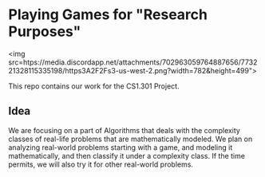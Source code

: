 # Playing Games for "Research Purposes"

<img src=htps://media.discordapp.net/attachments/702963059764887656/773221328115335198/https3A2F2Fs3-us-west-2.png?width=782&height=499">

This repo contains our work for the CS1.301 Project.

## Idea

We are focusing on a part of Algorithms that deals with the complexity classes of real-life problems that are mathematically modeled. We plan on analyzing real-world problems starting with a game, and modeling it mathematically, and then classify it under a complexity class. If the time permits, we will also try it for other real-world problems.

